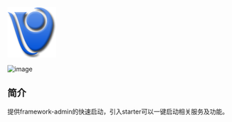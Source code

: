 ![image](./logo-simple.png)

![image](https://img.shields.io/badge/jdk-8%2B-blue.svg)

## 简介

提供framework-admin的快速启动，引入starter可以一键启动相关服务及功能。
